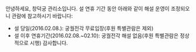 안녕하세요, 창덕궁 관리소입니다. 설 연휴 기간 동안 아래와 같이 해설 운영이 조정되오니 관람에 참고하시기 바랍니다:
- 설 당일(2016.02.08.): 궁궐전각 무료입장(후원 특별관람은 제외)
- 설 이후 연휴기간(2016.02.08.~02.10): 궁궐전각 해설 없음(후원 특별관람은 정상적으로 시행)
감사합니다.